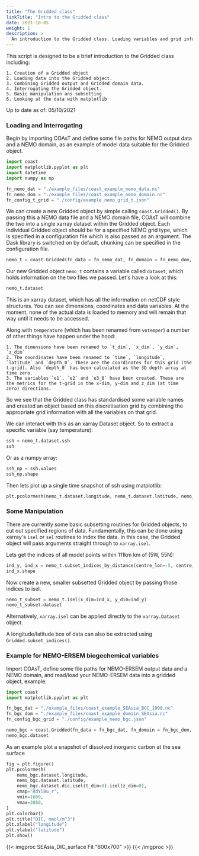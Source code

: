 ```yaml
---
title: "The Gridded class"
linkTitle: "Intro to the Gridded class"
date: 2021-10-05
weight: 1
description: >
  An introduction to the Gridded class. Loading variables and grid information.
---
```

This script is designed to be a brief introduction to the Gridded class including:

    1. Creation of a Gridded object
    2. Loading data into the Gridded object.
    3. Combining Gridded output and Gridded domain data.
    4. Interrogating the Gridded object.
    5. Basic manipulation ans subsetting
    6. Looking at the data with matplotlib

Up to date as of: 05/10/2021

### Loading and Interrogating
Begin by importing COAsT and define some file paths for NEMO output data and a NEMO domain, as an example of model data suitable for the Gridded object.


```python
import coast
import matplotlib.pyplot as plt
import datetime
import numpy as np

fn_nemo_dat = "./example_files/coast_example_nemo_data.nc"
fn_nemo_dom = "./example_files/coast_example_nemo_domain.nc"
fn_config_t_grid = "./config/example_nemo_grid_t.json"

```

We can create a new Gridded object by simple calling ```coast.Gridded()```. By passing this a NEMO data file and a NEMO domain file, COAsT will combine the two into a single xarray dataset within the Gridded object. Each individual Gridded object should be for a specified NEMO grid type, which is specified in a configuration file which is also passed as an argument. The Dask library is switched on by default, chunking can be specified in the configuration file.


```python
nemo_t = coast.Gridded(fn_data = fn_nemo_dat, fn_domain = fn_nemo_dom, config=fn_config_t_grid)
```

Our new Gridded object `nemo_t` contains a variable called `dataset`, which holds information on the two files we passed. Let's have a look at this:


```python
nemo_t.dataset
```

This is an xarray dataset, which has all the information on netCDF style structures. You can see dimensions, coordinates and data variables. At the moment, none of the actual data is loaded to memory and will remain that way until it needs to be accessed.

Along with `temperature` (which has been renamed from `votemper`) a number of other things have happen under the hood:

    1. The dimensions have been renamed to `t_dim`, `x_dim`, `y_dim`, `z_dim`
    2. The coordinates have been renamed to `time`, `longitude`, `latitude` and `depth_0`. These are the coordinates for this grid (the t-grid). Also `depth_0` has been calculated as the 3D depth array at time zero.
    3. The variables `e1`, `e2` and `e3_0` have been created. These are the metrics for the t-grid in the x-dim, y-dim and z_dim (at time zero) directions.

So we see that the Gridded class has standardised some variable names and created an object based on this discretisation grid by combining the appropriate grid information with all the variables on that grid.

We can interact with this as an xarray Dataset object. So to extract a specific variable (say temperature):


```python
ssh = nemo_t.dataset.ssh
ssh
```

Or as a numpy array:


```python
ssh_np = ssh.values
ssh_np.shape
```

Then lets plot up a single time snapshot of ssh using matplotlib:


```python
plt.pcolormesh(nemo_t.dataset.longitude, nemo_t.dataset.latitude, nemo_t.dataset.ssh[0])
```

### Some Manipulation
There are currently some basic subsetting routines for Gridded objects, to cut out specified regions of data. Fundamentally, this can be done using xarray's `isel` or `sel` routines to index the data. In this case, the Gridded object will pass arguments straight through to `xarray.isel`.

Lets get the indices of all model points within 111km km of (5W, 55N):


```python
ind_y, ind_x = nemo_t.subset_indices_by_distance(centre_lon=-5, centre_lat=55, radius=111)
ind_x.shape
```

Now create a new, smaller subsetted Gridded object by passing those indices to isel.


```python
nemo_t_subset = nemo_t.isel(x_dim=ind_x, y_dim=ind_y)
nemo_t_subset.dataset
```

Alternatively, `xarray.isel` can be applied directly to the `xarray.Dataset` object.

A longitude/latitude box of data can also be extracted using `Gridded.subset_indices()`.

### Example for NEMO-ERSEM biogechemical variables
Import COAsT, define some file paths for NEMO-ERSEM output data and a NEMO domain,
and read/load your NEMO-ERSEM data into a gridded object, example:

```python
import coast
import matplotlib.pyplot as plt

fn_bgc_dat = "./example_files/coast_example_SEAsia_BGC_1990.nc"
fn_bgc_dom = "./example_files/coast_example_domain_SEAsia.nc"
fn_config_bgc_grid = "./config/example_nemo_bgc.json"

nemo_bgc = coast.Gridded(fn_data = fn_bgc_dat, fn_domain = fn_bgc_dom, config=fn_config_bgc_grid)
nemo_bgc.dataset
```

As an example plot a snapshot of dissolved inorganic carbon at the sea surface
```python
fig = plt.figure()
plt.pcolormesh(
    nemo_bgc.dataset.longitude,
    nemo_bgc.dataset.latitude,
    nemo_bgc.dataset.dic.isel(t_dim=0).isel(z_dim=0),
    cmap="RdYlBu_r",
    vmin=1600,
    vmax=2080,
)
plt.colorbar()
plt.title("DIC, mmol/m^3")
plt.xlabel("longitude")
plt.ylabel("latitude")
plt.show()
```
{{< imgproc SEAsia_DIC_surface Fit "600x700" >}}
{{< /imgproc >}}